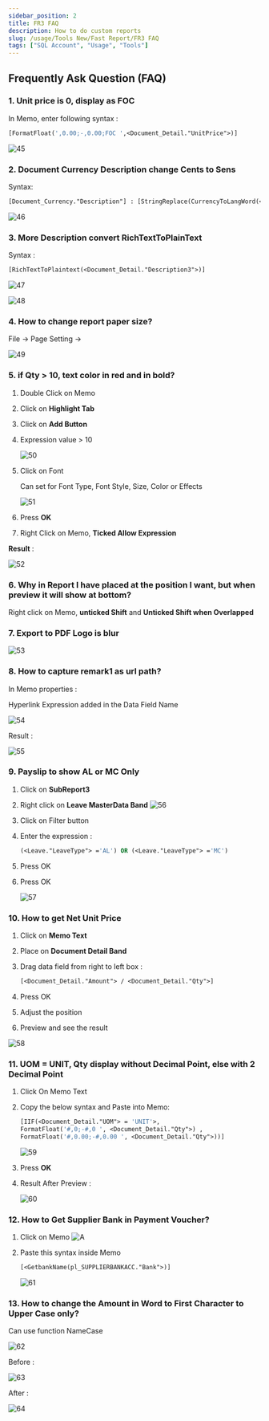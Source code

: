 ```yaml
---
sidebar_position: 2
title: FR3 FAQ
description: How to do custom reports
slug: /usage/Tools New/Fast Report/FR3 FAQ
tags: ["SQL Account", "Usage", "Tools"]
---
```


## Frequently Ask Question (FAQ)

### 1. Unit price is 0, display as FOC

In Memo, enter following syntax :

```pascal
[FormatFloat(',0.00;-,0.00;FOC ',<Document_Detail."UnitPrice">)]
```

![45](../../../../static/img/report/fastReport-basicGuide/45.png)

### 2. Document Currency Description change Cents to Sens

Syntax:

```pascal
[Document_Currency."Description"] : [StringReplace(CurrencyToLangWord(<Main."DocAmt">,<Profile."CurrencyLang">), 'CENTS', 'SENS', TRUE)]
```

![46](../../../../static/img/report/fastReport-basicGuide/46.png)

### 3. More Description convert RichTextToPlainText

Syntax :

```pascal
[RichTextToPlaintext(<Document_Detail."Description3">)]
```

![47](../../../../static/img/report/fastReport-basicGuide/47.png)

![48](../../../../static/img/report/fastReport-basicGuide/48.png)

### 4. How to change report paper size?

File -> Page Setting ->

![49](../../../../static/img/report/fastReport-basicGuide/49.png)

### 5. if Qty > 10, text color in red and in bold?

1. Double Click on Memo

2. Click on **Highlight Tab**

3. Click on **Add Button**

4. Expression value > 10

   ![50](../../../../static/img/report/fastReport-basicGuide/50.png)

5. Click on Font

   Can set for Font Type, Font Style, Size, Color or Effects

   ![51](../../../../static/img/report/fastReport-basicGuide/51.png)

6. Press **OK**

7. Right Click on Memo, **Ticked Allow Expression**

**Result** :

![52](../../../../static/img/report/fastReport-basicGuide/52.png)

### 6. Why in Report I have placed at the position I want, but when preview it will show at bottom?

Right click on Memo, **unticked Shift** and **Unticked Shift when Overlapped**

### 7. Export to PDF Logo is blur

![53](../../../../static/img/report/fastReport-basicGuide/53.png)

### 8. How to capture remark1 as url path?

In Memo properties :

Hyperlink Expression added in the Data Field Name

![54](../../../../static/img/report/fastReport-basicGuide/54.png)

Result :

![55](../../../../static/img/report/fastReport-basicGuide/55.png)

### 9. Payslip to show AL or MC Only

1. Click on **SubReport3**

2. Right click on **Leave MasterData Band**
   ![56](../../../../static/img/report/fastReport-basicGuide/56.png)

3. Click on Filter button

4. Enter the expression :

     ```pascal
     (<Leave."LeaveType"> ='AL') OR (<Leave."LeaveType"> ='MC')
     ```

5. Press OK

6. Press OK

   ![57](../../../../static/img/report/fastReport-basicGuide/57.png)

### 10. How to get Net Unit Price

 1. Click on **Memo Text**

 2. Place on **Document Detail Band**

 3. Drag data field from right to left box :

     ```pascal
     [<Document_Detail."Amount"> / <Document_Detail."Qty">]
     ```

 4. Press OK

 5. Adjust the position

 6. Preview and see the result

   ![58](../../../../static/img/report/fastReport-basicGuide/58.png)

### 11. UOM = UNIT, Qty display without Decimal Point, else with 2 Decimal Point

 1. Click On Memo Text

 2. Copy the below syntax and Paste into Memo:

     ```pascal
     [IIF(<Document_Detail."UOM"> = 'UNIT'>,
     FormatFloat('#,0;-#,0 ', <Document_Detail."Qty">) ,
     FormatFloat('#,0.00;-#,0.00 ', <Document_Detail."Qty">))]
     ```

    ![59](../../../../static/img/report/fastReport-basicGuide/59.png)

 3. Press **OK**

 4. Result After Preview :

    ![60](../../../../static/img/report/fastReport-basicGuide/60.png)

### 12. How to Get Supplier Bank in Payment Voucher?

 1. Click on Memo ![A](../../../../static/img/report/fastReport-basicGuide/A.png)

 2. Paste this syntax inside Memo

     ```pascal
     [<GetbankName(pl_SUPPLIERBANKACC."Bank">)]
     ```

    ![61](../../../../static/img/report/fastReport-basicGuide/61.png)

### 13. How to change the Amount in Word to First Character to Upper Case only?

Can use function NameCase

![62](../../../../static/img/report/fastReport-basicGuide/62.png)

Before :

![63](../../../../static/img/report/fastReport-basicGuide/63.png)

After :

![64](../../../../static/img/report/fastReport-basicGuide/64.png)